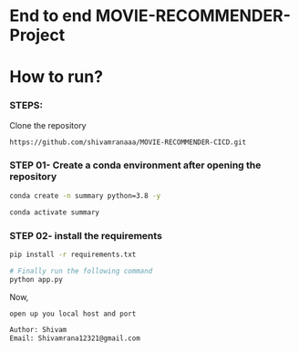 # End to end MOVIE-RECOMMENDER-Project

# How to run?
### STEPS:

Clone the repository

```bash
https://github.com/shivamranaaa/MOVIE-RECOMMENDER-CICD.git
```
### STEP 01- Create a conda environment after opening the repository

```bash
conda create -n summary python=3.8 -y
```

```bash
conda activate summary
```


### STEP 02- install the requirements
```bash
pip install -r requirements.txt
```


```bash
# Finally run the following command
python app.py
```

Now,
```bash
open up you local host and port
```


```bash
Author: Shivam
Email: Shivamrana12321@gmail.com

```
